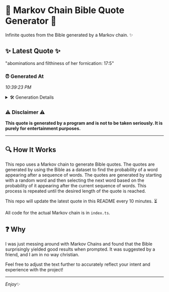 # 📖 Markov Chain Bible Quote Generator 📖

Infinite quotes from the Bible generated by a Markov chain. ✨

## ✨ Latest Quote ✨
"abominations and filthiness of her fornication: 17:5"

### ⏰ Generated At
*10:39:23 PM*

<details>
    <summary>🛠️ Generation Details</summary>
    <p>
        <strong>🌱 Seed:</strong> abominations<br>
        <strong>🔄 Iterations:</strong> 6<br>
        <strong>📜 Context History:</strong><br>[ abominations ]: and<br>[ abominations, and ]: filthiness<br>[ abominations, and, filthiness ]: of<br>[ abominations, and, filthiness, of ]: her<br>[ abominations, and, filthiness, of, her ]: fornication:<br>[ abominations, and, filthiness, of, her, fornication: ]: 17:5<br>
    </p>
</details>

### ⚠️ Disclaimer ⚠️
**This quote is generated by a program and is not to be taken seriously. It is purely for entertainment purposes.**

---

## 🔍 How It Works

This repo uses a Markov chain to generate Bible quotes. The quotes are generated by using the Bible as a dataset to find the probability of a word appearing after a sequence of words. The quotes are generated by starting with a random word and then selecting the next word based on the probability of it appearing after the current sequence of words. This process is repeated until the desired length of the quote is reached.

This repo will update the latest quote in this README every 10 minutes. ⏳

All code for the actual Markov chain is in `index.ts`.

## ❓ Why

I was just messing around with Markov Chains and found that the Bible surprisingly yielded good results when prompted. 
It was suggested by a friend, and I am in no way christian.

Feel free to adjust the text further to accurately reflect your intent and experience with the project!

---

*Enjoy*✨
